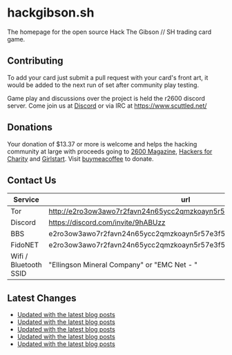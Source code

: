 # hackgibson.sh
The homepage for the open source Hack The Gibson // SH trading card game.


## Contributing

To add your card just submit a pull request with your card's front art, it would be added to the next run of set after community play testing.

Game play and discussions over the project is held the r2600 discord server. Come join us at [Discord](https://discord.com/invite/9hABUzz) or via IRC at https://www.scuttled.net/


## Donations

Your donation of $13.37 or more is welcome and helps the hacking community at large with proceeds going to [2600 Magazine](https://2600.com/), [Hackers for Charity](https://hackersforcharity.org) and [Girlstart](https://girlstart.org).  Visit [buymeacoffee](https://www.buymeacoffee.com/hackgibson.sh) to donate.


## Contact Us

Service | url
-|-
Tor | http://e2ro3ow3awo7r2favn24n65ycc2qmzkoayn5r57e3f56nvjwdcgg32ad.onion
Discord | https://discord.com/invite/9hABUzz
BBS | e2ro3ow3awo7r2favn24n65ycc2qmzkoayn5r57e3f56nvjwdcgg32ad.onion:23
FidoNET | e2ro3ow3awo7r2favn24n65ycc2qmzkoayn5r57e3f56nvjwdcgg32ad.onion:24554
Wifi / Bluetooth SSID | "Ellingson Mineral Company" or "EMC Net - <fidonet address>"

## Latest Changes
<!-- BLOG-POST-LIST:START -->
- [Updated with the latest blog posts](https://github.com/DFW2600/hackgibson.sh/commit/6c969a7be3ca76a6af2a9305409d25980e2b7172)
- [Updated with the latest blog posts](https://github.com/DFW2600/hackgibson.sh/commit/90b8a7be7c34d42ceff0e8b8f96eba3512a986a2)
- [Updated with the latest blog posts](https://github.com/DFW2600/hackgibson.sh/commit/7a1847f6fafd0a5e3ba5800317e09ab7ecb95fd1)
- [Updated with the latest blog posts](https://github.com/DFW2600/hackgibson.sh/commit/a3fbd2967fd0e097dc23f6bd3195c68bac95a031)
- [Updated with the latest blog posts](https://github.com/DFW2600/hackgibson.sh/commit/d2ef53524c748c74023d7f52bc48e24785d17ffe)
<!-- BLOG-POST-LIST:END -->
